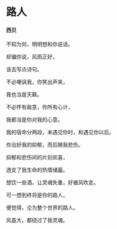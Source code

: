 # 路人

#### 西贝

不知为何，明明想和你说话。

却骗你说，风雨正好，

该去写点诗句。

不必嘲讽我，你笑出声来，

我也当是天籁。

不必怀有敌意，你所有心计，

我都当是你对我的心意。

我的宿命分两段，未遇见你时，和遇见你以后。

你治好我的抑郁，而后赐我悲伤。

抑郁和悲伤间的片刻欢喜，

透支了我生命的热情储蓄。

想饮一些酒，让灵魂失重，好被风吹走。

可一想到终将是你的路人，

便觉得，沦为整个世界的路人。

风虽大，都绕过了我灵魂。